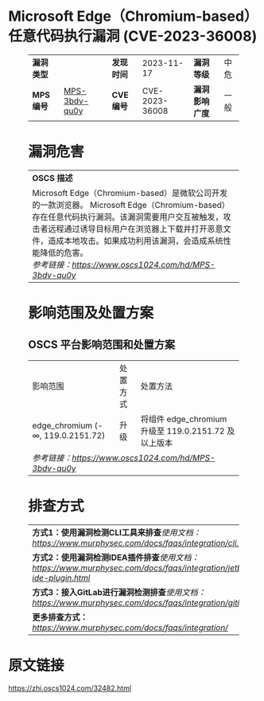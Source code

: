 # Microsoft Edge（Chromium-based）任意代码执行漏洞 (CVE-2023-36008)
<figure class="wp-block-table">
    <table>
        <tbody>
        <tr>
            <td><strong>漏洞类型</strong></td>
            <td></td>
            <td><strong>发现时间</strong></td>
            <td>2023-11-17</td>
            <td><strong>漏洞等级</strong></td>
            <td>中危</td>
        </tr>
        <tr>
            <td><strong>MPS编号</strong></td>
            <td><a href="https://www.oscs1024.com/hd/MPS-3bdv-qu0y">MPS-3bdv-qu0y</a></td>
            <td><strong>CVE编号</strong></td>
            <td>CVE-2023-36008</td>
            <td><strong>漏洞影响广度</strong></td>
            <td>一般</td>
        </tr>
        </tbody>
    </table>
</figure>


<figure class="wp-block-table">
    <h1 class="wp-block-heading">漏洞危害</h1>
    <table>
        <tbody>
        <tr>
            <td><strong>OSCS 描述</strong></td>
        </tr>
        <tr>
            <td>Microsoft Edge（Chromium-based）是微软公司开发的一款浏览器。
Microsoft Edge（Chromium-based）存在任意代码执行漏洞。该漏洞需要用户交互被触发，攻击者远程通过诱导目标用户在浏览器上下载并打开恶意文件，造成本地攻击。如果成功利用该漏洞，会造成系统性能降低的危害。<br><em>参考链接：<a
                    href="https://www.oscs1024.com/hd/MPS-3bdv-qu0y">https://www.oscs1024.com/hd/MPS-3bdv-qu0y</a></em>
            </td>
        </tr>
        </tbody>
    </table>
</figure>


<figure class="wp-block-table alignleft">
    <h1 class="wp-block-heading">影响范围及处置方案</h1>
    <h2 class="wp-block-heading"><strong>OSCS</strong> <strong>平台影响范围和处置方案</strong></h2>
    <table>
        <tbody>
        <tr>
            <td>影响范围</td>
            <td>处置方式</td>
            <td>处置方法</td>
        </tr>
        <tr><td rowspan="1">edge_chromium (-∞, 119.0.2151.72)</td><td>升级</td><td>将组件 edge_chromium 升级至 119.0.2151.72 及以上版本</td></tr>
        <tr>
            <td colspan="3"><em>参考链接：</em><em><a
                    href="https://www.oscs1024.com/hd/MPS-3bdv-qu0y">https://www.oscs1024.com/hd/MPS-3bdv-qu0y</a></em></td>
        </tr>
        </tbody>
    </table>
</figure>


<figure class="wp-block-table">
    <h1 class="wp-block-heading">排查方式</h1>
    <table>
        <tbody>
        <tr>
            <td><strong>方式1：使用漏洞检测CLI工具来排查</strong><em>使用文档：<a
                    href="https://www.murphysec.com/docs/faqs/integration/cli.html">https://www.murphysec.com/docs/faqs/integration/cli.html</a></em>
            </td>
        </tr>
        <tr>
            <td><strong>方式2：使用漏洞检测IDEA插件排查</strong><em>使用文档：<a
                    href="https://www.murphysec.com/docs/faqs/integration/jetbrains-ide-plugin.html">https://www.murphysec.com/docs/faqs/integration/jetbrains-ide-plugin.html</a></em>
            </td>
        </tr>
        <tr>
            <td><strong>方式3：接入GitLab进行漏洞检测排查</strong><em>使用文档：<a
                    href="https://www.murphysec.com/docs/faqs/integration/gitlab.html">https://www.murphysec.com/docs/faqs/integration/gitlab.html</a></em>
            </td>
        </tr>
        <tr>
            <td><strong>更多排查方式：</strong><em><a
                    href="https://www.murphysec.com/docs/faqs/integration/">https://www.murphysec.com/docs/faqs/integration/</a></em>
            </td>
        </tr>
        </tbody>
    </table>
</figure>
<h1>原文链接</h1>
<p><a href="https://zhi.oscs1024.com/32482.html">https://zhi.oscs1024.com/32482.html</a></p>